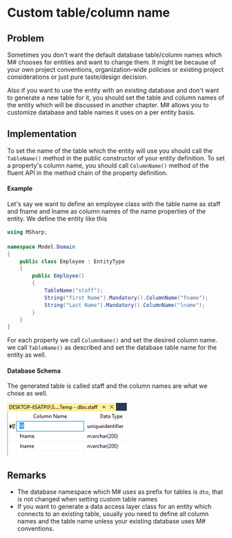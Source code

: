 # Custom table/column name

## Problem

Sometimes you don't want the default database table/column names which M# chooses for entities and want to change them.
It might be because of your own project conventions, organization-wide policies or existing project considerations or just pure taste/design decision.

Also if you want to use the entity with an existing database and don't want to generate  a new table for it, you should set the table and column names of the entity which will be discussed in another chapter.
M# allows you to customize database and table names it uses on a per entity basis.

## Implementation

To set the name of the table which the entity will use you should call the `TableName()` method in the public constructor of your entity definition.
To set a property's column name, you should call `ColumnName()` method of the fluent API in the method chain of the property definition.

#### Example

Let's say we want to define an employee class with the table name as staff and fname and lname as column names of the name properties of the entity.
We define the entity like this

```csharp
using MSharp;

namespace Model.Domain
{
    public class Employee : EntityType
    {
        public Employee()
        {
            TableName("staff");
            String("first Name").Mandatory().ColumnName("fname");
            String("Last Name").Mandatory().ColumnName("lname");
        }
    }
}
```

For each property we call `ColumnName()` and set the desired column name.
we call `TableName()` as described and set the database table name for the entity as well.

#### Database Schema

The generated table is called staff and the column names are what we chose as well.

![custom table and column names](images/customNames.PNG)

## Remarks

- The database namespace which M# uses as prefix for tables is `dto`, that is not changed when setting custom table names
- If you want to generate a data access layer class for an entity which connects to an existing table, usually you need to define all column names and the table name unless your existing database uses M# conventions.
